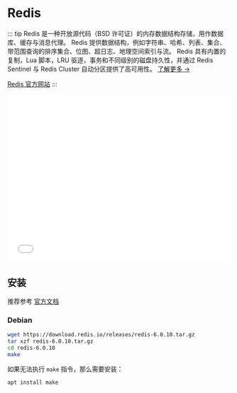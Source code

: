 # Redis

::: tip
Redis 是一种开放源代码（BSD 许可证）的内存数据结构存储，用作数据库、缓存与消息代理。
Redis 提供数据结构，例如字符串、哈希、列表、集合、带范围查询的排序集合、位图、超日志、地理空间索引与流。
Redis 具有内置的复制，Lua 脚本，LRU 驱逐，事务和不同级别的磁盘持久性，并通过 Redis Sentinel 与 Redis Cluster 自动分区提供了高可用性。
[了解更多 →](https://redis.io/topics/introduction)

[Redis 官方网站](https://redis.io/)
:::

<iframe src="//player.bilibili.com/player.html?aid=840034966&bvid=BV1S54y1R7SB&cid=171960979&page=1" scrolling="no" border="0" frameborder="no" framespacing="0" allowfullscreen="true" style="width: 100%; height: 380px;"> </iframe>

## 安装

推荐参考 [官方文档](https://redis.io/download#installation)

### Debian

```sh
wget https://download.redis.io/releases/redis-6.0.10.tar.gz
tar xzf redis-6.0.10.tar.gz
cd redis-6.0.10
make
```

如果无法执行 `make` 指令，那么需要安装：

```
apt install make
```